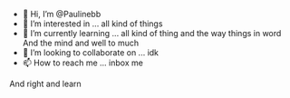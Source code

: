 - 👋 Hi, I’m @Paulinebb
- 👀 I’m interested in ... all kind of things
- 🌱 I’m currently learning ... all kind of thing and the way things in word
 And the mind and  well to much
- 💞️ I’m looking to collaborate on ... idk
- 📫 How to reach me ... inbox me

<!---
Paulinebb/Paulinebb is a ✨ special ✨ repository because its `README.md` (this file) appears on your GitHub profile.
You can click the Preview link to take a look at your changes.
--->
 And right  and learn
